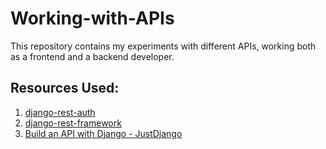 # Working-with-APIs
This repository contains my experiments with different APIs, working both as a frontend and a backend developer.

## Resources Used:
1. <a href="https://django-rest-auth.readthedocs.io/en/latest/installation.html">django-rest-auth</a>
2. <a href="https://www.django-rest-framework.org/">django-rest-framework</a>
3. <a href="https://www.youtube.com/watch?v=RPsDhoWY_kc&list=PLLRM7ROnmA9HzbIXYN6D3wOZ0wUrqNs_d">Build an API with Django - JustDjango</a>
